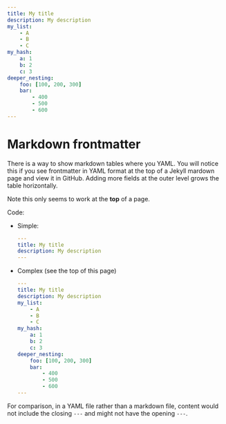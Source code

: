 ```yaml
---
title: My title
description: My description
my_list:
    - A
    - B
    - C
my_hash:
    a: 1
    b: 2
    c: 3
deeper_nesting:
    foo: [100, 200, 300]
    bar:
        - 400
        - 500
        - 600
---
```


# Markdown frontmatter

There is a way to show markdown tables where you YAML. You will notice this if you see frontmatter in YAML format at the top of a Jekyll mardown page and view it in GitHub. Adding more fields at the outer level grows the table horizontally.

Note this only seems to work at the **top** of a page.

Code:

- Simple:
    ```yaml
    ---
    title: My title
    description: My description
    ---
    ```
- Complex (see the top of this page)
    ```yaml
    ---
    title: My title
    description: My description
    my_list:
        - A
        - B
        - C
    my_hash:
        a: 1
        b: 2
        c: 3
    deeper_nesting:
        foo: [100, 200, 300]
        bar:
            - 400
            - 500
            - 600
    ---
    ```

For comparison, in a YAML file rather than a markdown file, content would not include the closing `---` and might not have the opening `---`.
